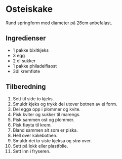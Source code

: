 # Osteiskake
Rund springform med diameter på 26cm anbefalast.

## Ingredienser
* 1 pakke bixitkjeks
* 3 egg
* 2 dl sukker
* 1 pakke philadelfiaost
* 3dl kremfløte

## Tilberedning
1. Sett til side to kjeks.
2. Smuldr kjeks og trykk dei utover botnen av ei form.
3. Del egga opp i plommer og kvite.
4. Pisk kviter og sukker til marengs.
5. Pisk sammen ost og plommer.
6. Pisk fløyta til krem.
7. Bland sammen alt som er piska.
8. Hell over kakebotnen.
9. Smuldr dei to siste kjeksa og strø over.
10. Sett på lokk eller plastfolie.
11. Sett inn i fryseren.
